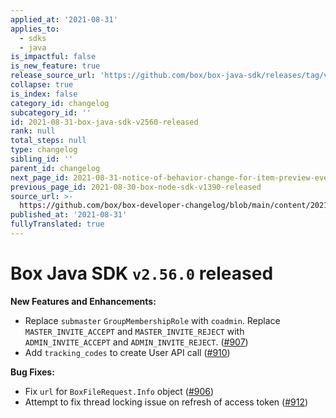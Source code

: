 ```yaml
---
applied_at: '2021-08-31'
applies_to:
  - sdks
  - java
is_impactful: false
is_new_feature: true
release_source_url: 'https://github.com/box/box-java-sdk/releases/tag/v2.56.0'
collapse: true
is_index: false
category_id: changelog
subcategory_id: ''
id: 2021-08-31-box-java-sdk-v2560-released
rank: null
total_steps: null
type: changelog
sibling_id: ''
parent_id: changelog
next_page_id: 2021-08-31-notice-of-behavior-change-for-item-preview-events
previous_page_id: 2021-08-30-box-node-sdk-v1390-released
source_url: >-
  https://github.com/box/box-developer-changelog/blob/main/content/2021/08-31-box-java-sdk-v2560-released.md
published_at: '2021-08-31'
fullyTranslated: true
---
```

# Box Java SDK `v2.56.0` released

**New Features and Enhancements:**

* Replace `submaster` `GroupMembershipRole` with `coadmin`. Replace `MASTER_INVITE_ACCEPT` and `MASTER_INVITE_REJECT` with `ADMIN_INVITE_ACCEPT` and `ADMIN_INVITE_REJECT`. ([#907][1])
* Add `tracking_codes` to create User API call ([#910][2])

**Bug Fixes:**

* Fix `url` for `BoxFileRequest.Info` object ([#906][3])
* Attempt to fix thread locking issue on refresh of access token ([#912][4])

[1]: https://github.com/box/box-java-sdk/pull/907

[2]: https://github.com/box/box-java-sdk/pull/910

[3]: https://github.com/box/box-java-sdk/pull/906

[4]: https://github.com/box/box-java-sdk/pull/912
